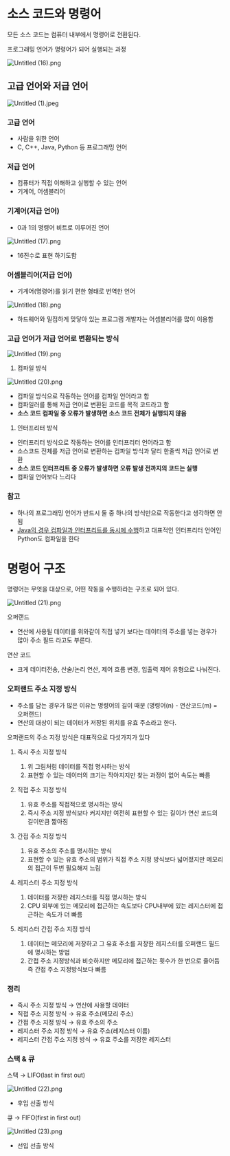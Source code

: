 # 소스 코드와 명령어

모든 소스 코드는 컴퓨터 내부에서 명령어로 전환된다.

프로그래밍 언어가 명령어가 되어 실행되는 과정

![Untitled (16).png](..%2F02%EC%9E%A5%2Fimages%2FUntitled%20%2816%29.png)

## 고급 언어와 저급 언어

![Untitled (1).jpeg](..%2F02%EC%9E%A5%2Fimages%2FUntitled%20%281%29.jpeg)

### 고급 언어

- 사람을 위한 언어
- C, C++, Java, Python 등 프로그래밍 언어

### 저급 언어

- 컴퓨터가 직접 이해하고 실행할 수 있는 언어
- 기계어, 어셈블리어

### 기계어(저급 언어)

- 0과 1의 명령어 비트로 이루어진 언어

![Untitled (17).png](..%2F02%EC%9E%A5%2Fimages%2FUntitled%20%2817%29.png)

- 16진수로 표현 하기도함

### 어셈블리어(저급 언어)

- 기계어(명령어)를 읽기 편한 형태로 번역한 언어

![Untitled (18).png](..%2F02%EC%9E%A5%2Fimages%2FUntitled%20%2818%29.png)

- 하드웨어와 밀접하게 맞닿아 있는 프로그램 개발자는 어셈블리어를 많이 이용함

### 고급 언어가 저급 언어로 변환되는 방식

![Untitled (19).png](..%2F02%EC%9E%A5%2Fimages%2FUntitled%20%2819%29.png)

1. 컴파일 방식

![Untitled (20).png](..%2F02%EC%9E%A5%2Fimages%2FUntitled%20%2820%29.png)

- 컴파일 방식으로 작동하는 언어를 컴파일 언어라고 함
- 컴파일러를  통해 저급 언어로 변환된 코드를 목적 코드라고 함
- **소스 코드 컴파일 중 오류가 발생하면 소스 코드 전체가 실행되지 않음**

1. 인터프리터 방식
- 인터프리터 방식으로 작동하는 언어를 인터프리터 언어라고 함
- 소스코드 전체를 저급 언어로 변환하는 컴파일 방식과 달리 한줄씩 저급 언어로 변환
- **소스 코드 인터프리트 중 오류가 발생하면 오류 발생 전까지의 코드는 실행**
- 컴파일 언어보다 느리다

### 참고

- 하나의 프로그래밍 언어가 반드시 둘 중 하나의 방식만으로 작동한다고 생각하면 안됨
- [Java의 경우 컴파일과 인터프리트를 동시에 수행](https://jooona.tistory.com/157)하고 대표적인 인터프리터 언어인 Python도 컴파일을 한다

# 명령어 구조

명령어는 무엇을 대상으로, 어떤 작동을 수행하라는 구조로 되어 있다.

![Untitled (21).png](..%2F02%EC%9E%A5%2Fimages%2FUntitled%20%2821%29.png)

오퍼랜드

- 연산에 사용될 데이터를 위와같이 직접 넣기 보다는 데이터의 주소를 넣는 경우가 많아 주소 필드 라고도 부른다.

연산 코드

- 크게 데이터전송, 산술/논리 연산, 제어 흐름 변경, 입출력 제어 유형으로 나눠진다.

### 오퍼랜드 주소 지정 방식

- 주소를 담는 경우가 많은 이유는 명령어의 길이 때문 (명령어(n) - 연산코드(m) = 오퍼랜드)
- 연산의 대상이 되는 데이터가 저장된 위치를 유효 주소라고 한다.

오퍼랜드의 주소 지정 방식은 대표적으로 다섯가지가 있다

1. 즉시 주소 지정 방식
    1. 위 그림처럼 데이터를 직접 명시하는 방식
    2. 표현할 수 있는 데이터의 크기는 작아지지만 찾는 과정이 없어 속도는 빠름

2. 직접 주소 지정 방식
    1. 유효 주소를 직접적으로 명시하는 방식
    2. 즉시 주소 지정 방식보다 커지지만 여전히 표현할 수 있는 길이가 연산 코드의 길이만큼 짧아짐
3. 간접 주소 지정 방식
    1. 유효 주소의 주소를 명시하는 방식
    2. 표현할 수 있는 유효 주소의 범위가 직접 주소 지정 방식보다 넓어졌지만 메모리의 접근이 두번 필요해져 느림
4. 레지스터 주소 지정 방식
    1. 데이터를 저장한 레지스터를 직접 명시하는 방식
    2. CPU 외부에 있는 메모리에 접근하는 속도보다 CPU내부에 있는 레지스터에 접근하는 속도가 더 빠름
5. 레지스터 간접 주소 지정 방식
    1. 데이터는 메모리에 저장하고 그 유효 주소를 저장한 레지스터를 오퍼랜드 필드에 명시하는 방법
    2. 간접 주소 지정방식과 비슷하지만 메모리에 접근하는 횟수가 한 번으로 줄어듬 즉 간접 주소 지정방식보다 빠름

### 정리

- 즉시 주소 지정 방식 → 연산에 사용할 데이터
- 직접 주소 지정 방식 → 유효 주소(메모리 주소)
- 간접 주소 지정 방식 → 유효 주소의 주소
- 레지스터 주소 지정 방식 → 유효 주소(레지스터 이름)
- 레지스터 간접 주소 지정 방식 → 유효 주소를 저장한 레지스터

### 스택 & 큐

스택 → LIFO(last in first out)

![Untitled (22).png](..%2F02%EC%9E%A5%2Fimages%2FUntitled%20%2822%29.png)

- 후입 선출 방식

큐 → FIFO(first in first out)

![Untitled (23).png](..%2F02%EC%9E%A5%2Fimages%2FUntitled%20%2823%29.png)

- 선입 선출 방식